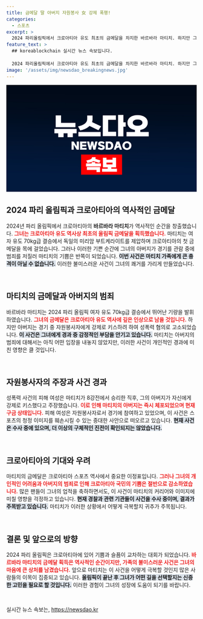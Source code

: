 ```yaml
---
title: 금메달 딸 아버지 자원봉사 女 강제 폭행!
categories:
  - 스포츠
excerpt: >
  2024 파리올림픽에서 크로아티아 유도 최초의 금메달을 차지한 바르바라 마티치. 하지만 그녀의 아버지가 자원봉사를 성추행해 체포되는 사건이 발생했다. 기쁨과 충격이 교차하는 순간!
feature_text: >
  ## koreablockchain 실시간 뉴스 속보입니다.

  2024 파리올림픽에서 크로아티아 유도 최초의 금메달을 차지한 바르바라 마티치. 하지만 그녀의 아버지가 자원봉사를 성추행해 체포되는 사건이 발생했다. 기쁨과 충격이 교차하는 순간!
image: '/assets/img/newsdao_breakingnews.jpg'
---
```


<p><img src="/assets/img/newsdao_breakingnews.jpg" alt="koreablockchain 속보" /></p>

<h2 data-ke-size="size26">2024 파리 올림픽과 크로아티아의 역사적인 금메달</h2>

<p data-ke-size="size16">2024년 파리 올림픽에서 크로아티아의 <b>바르바라 마티치</b>가 역사적인 순간을 창출했습니다. <b><span style="color: #ee2323;">그녀는 크로아티아 유도 역사상 최초의 올림픽 금메달을 획득했습니다.</span></b> 마티치는 여자 유도 70kg급 결승에서 독일의 미리암 부트케라이트를 제압하며 크로아티아의 첫 금메달을 목에 걸었습니다. 그러나 이러한 기쁜 순간에 그녀의 아버지가 경기를 관람 중에 범죄를 저질러 마티치의 기쁨은 반쪽이 되었습니다. <b><span style="background-color: #21538527;">이번 사건은 마티치 가족에게 큰 충격이 아닐 수 없습니다.</span></b> 이러한 불미스러운 사건이 그녀의 쾌거를 가리게 만들었습니다.</p>

<p data-ke-size="size16">&nbsp;</p>

<h2 data-ke-size="size26">마티치의 금메달과 아버지의 범죄</h2>

<p data-ke-size="size16">바르바라 마티치는 2024 파리 올림픽 여자 유도 70kg급 결승에서 뛰어난 기량을 발휘하였습니다. <b><span style="color: #ee2323;">그녀의 금메달은 크로아티아 유도 역사에 깊은 인상으로 남을 것입니다.</span></b> 하지만 아버지는 경기 중 자원봉사자에게 강제로 키스하려 하여 성폭력 혐의로 고소되었습니다. <b><span style="background-color: #21538527;">이 사건은 그녀에게 경과 중 감정적인 부담을 안기고 있습니다.</span></b> 마티치는 아버지의 범죄에 대해서는 아직 어떤 입장을 내놓지 않았지만, 이러한 사건이 개인적인 경과에 미친 영향은 클 것입니다.</p>

<p data-ke-size="size16">&nbsp;</p>

<h2 data-ke-size="size26">자원봉사자의 주장과 사건 경과</h2>

<p data-ke-size="size16">성폭력 사건의 피해 여성은 마티치가 8강전에서 승리한 직후, 그의 아버지가 자신에게 강제로 키스했다고 주장했습니다. <b><span style="color: #ee2323;">이로 인해 마티치의 아버지는 즉시 체포되었으며 현재 구금 상태입니다.</span></b> 피해 여성은 자원봉사자로서 경기에 참여하고 있었으며, 이 사건은 스포츠의 청정 이미지를 훼손시킬 수 있는 중대한 사안으로 떠오르고 있습니다. <b><span style="background-color: #21538527;">현재 사건은 수사 중에 있으며, 더 이상의 구체적인 진전이 확인되지는 않았습니다.</span></b></p>

<p data-ke-size="size16">&nbsp;</p>

<h2 data-ke-size="size26">크로아티아의 기대와 우려</h2>

<p data-ke-size="size16">마티치의 금메달은 크로아티아 스포츠 역사에서 중요한 이정표입니다. <b><span style="color: #ee2323;">그러나 그녀의 개인적인 어려움과 아버지의 범죄로 인해 크로아티아 국민의 기쁨은 절반으로 감소하였습니다.</span></b> 많은 팬들이 그녀의 업적을 축하하면서도, 이 사건이 마티치의 커리어와 이미지에 미칠 영향을 걱정하고 있습니다. <b><span style="background-color: #21538527;">현재 경찰과 관련 기관들이 사건을 수사 중이며, 결과가 주목받고 있습니다.</span></b> 마티치가 이러한 상황에서 어떻게 극복할지 귀추가 주목됩니다.</p>

<p data-ke-size="size16">&nbsp;</p>

<h2 data-ke-size="size26">결론 및 앞으로의 방향</h2>

<p data-ke-size="size16">2024 파리 올림픽은 크로아티아에 있어 기쁨과 슬픔이 교차하는 대회가 되었습니다. <b><span style="color: #ee2323;">바르바라 마티치의 금메달 획득은 역사적인 순간이지만, 가족의 불미스러운 사건은 그녀의 마음에 큰 상처를 남겼습니다.</span></b> 앞으로 마티치는 이 사건을 어떻게 극복할 것인지 많은 사람들의 이목이 집중되고 있습니다. <b><span style="background-color: #21538527;">올림픽이 끝난 후 그녀가 어떤 길을 선택할지는 신중한 고민을 필요로 할 것입니다.</span></b> 이러한 경험이 그녀의 성장에 도움이 되기를 바랍니다.</p>

<p data-ke-size="size16">&nbsp;</p>
실시간 뉴스 속보는, <a href="https://newsdao.kr" rel="dofollow">https://newsdao.kr</a>



